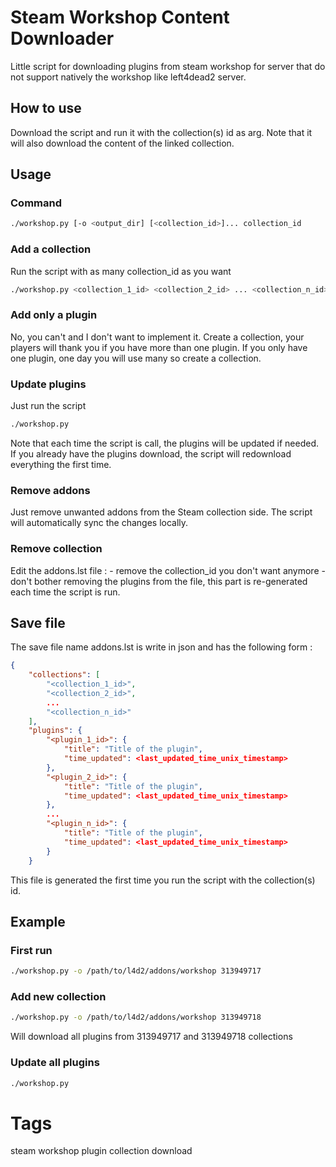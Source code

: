 # Steam Workshop Content Downloader
Little script for downloading plugins from steam workshop for server that do not
support natively the workshop like left4dead2 server.

## How to use
Download the script and run it with the collection(s) id as arg. Note that it
will also download the content of the linked collection.

## Usage
### Command
```bash
./workshop.py [-o <output_dir] [<collection_id>]... collection_id
```

### Add a collection
Run the script with as many collection_id as you want
```bash
./workshop.py <collection_1_id> <collection_2_id> ... <collection_n_id>
```

### Add only a plugin
No, you can't and I don't want to implement it. Create a collection, your
players will thank you if you have more than one plugin. If you only have one
plugin, one day you will use many so create a collection.

### Update plugins
Just run the script
```bash
./workshop.py
```
Note that each time the script is call, the plugins will be updated if needed.
If you already have the plugins download, the script will redownload everything
the first time.

### Remove addons
Just remove unwanted addons from the Steam collection side. The script will
automatically sync the changes locally.

### Remove collection
Edit the addons.lst file :
    - remove the collection_id you don't want anymore
    - don't bother removing the plugins from the file, this part is
        re-generated each time the script is run.

## Save file
The save file name addons.lst is write in json and has the following form :
```json
{
    "collections": [
        "<collection_1_id>",
        "<collection_2_id>",
        ...
        "<collection_n_id>"
    ],
    "plugins": {
        "<plugin_1_id>": {
            "title": "Title of the plugin",
            "time_updated": <last_updated_time_unix_timestamp>
        },
        "<plugin_2_id>": {
            "title": "Title of the plugin",
            "time_updated": <last_updated_time_unix_timestamp>
        },
        ...
        "<plugin_n_id>": {
            "title": "Title of the plugin",
            "time_updated": <last_updated_time_unix_timestamp>
        }
    }
```
This file is generated the first time you run the script with the collection(s)
id.

## Example
### First run
```bash
./workshop.py -o /path/to/l4d2/addons/workshop 313949717
```

### Add new collection
```bash
./workshop.py -o /path/to/l4d2/addons/workshop 313949718
```
Will download all plugins from 313949717 and 313949718 collections

### Update all plugins
```bash
./workshop.py
```

# Tags
steam workshop plugin collection download
